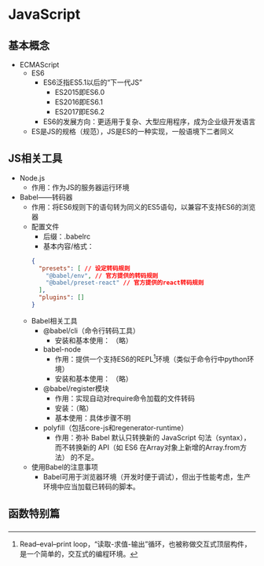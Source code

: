 # JavaScript

## 基本概念
* ECMAScript
  * ES6
    * ES6泛指ES5.1以后的“下一代JS”
      * ES2015即ES6.0
      * ES2016即ES6.1
      * ES2017即ES6.2
    * ES6的发展方向：更适用于复杂、大型应用程序，成为企业级开发语言
  - ES是JS的规格（规范），JS是ES的一种实现，一般语境下二者同义
    

## JS相关工具
* Node.js
  * 作用：作为JS的服务器运行环境
* Babel——转码器
  * 作用：将ES6规则下的语句转为同义的ES5语句，以兼容不支持ES6的浏览器
  * 配置文件
    * 后缀：.babelrc
    * 基本内容/格式：
    ```json
    {
      "presets": [ // 设定转码规则
        "@babel/env", // 官方提供的转码规则
        "@babel/preset-react" // 官方提供的react转码规则
      ],
      "plugins": []
    }
    ```
  * Babel相关工具
    * @babel/cli（命令行转码工具）
      * 安装和基本使用： （略）
    * babel-node
      * 作用：提供一个支持ES6的REPL[^1]环境（类似于命令行中python环境）
      [^1]: Read–eval–print loop，“读取-求值-输出”循环，也被称做交互式顶层构件，是一个简单的，交互式的编程环境。
      * 安装和基本使用： （略）
    * @babel/register模块
      * 作用：实现自动对require命令加载的文件转码
      * 安装：（略）
      * 基本使用：具体步骤不明
    * polyfill（包括core-js和regenerator-runtime）
      * 作用：弥补 Babel 默认只转换新的 JavaScript 句法（syntax），而不转换新的 API（如 ES6 在Array对象上新增的Array.from方法） 的不足。
  * 使用Babel的注意事项
    * Babel可用于浏览器环境（开发时便于调试），但出于性能考虑，生产环境中应当加载已转码的脚本。
## 函数特别篇
### 
